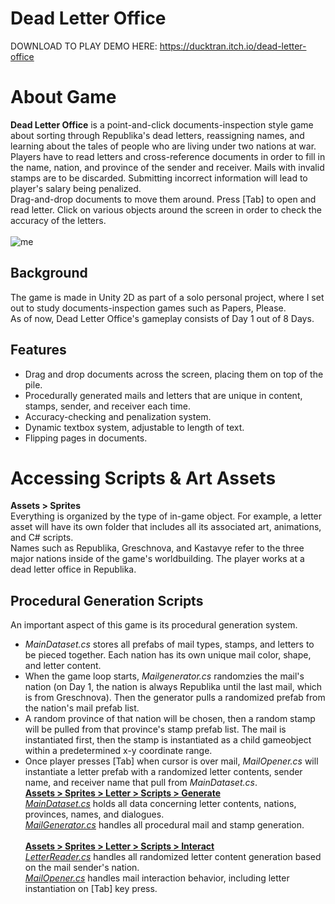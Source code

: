 # Dead Letter Office
DOWNLOAD TO PLAY DEMO HERE: https://ducktran.itch.io/dead-letter-office  

# About Game
**Dead Letter Office** is a point-and-click documents-inspection style game about sorting through Republika's dead letters, reassigning names, and learning about the tales of people who are living under two nations at war. Players have to read letters and cross-reference documents in order to fill in the name, nation, and province of the sender and receiver. Mails with invalid stamps are to be discarded. Submitting incorrect information will lead to player's salary being penalized.<br>
Drag-and-drop documents to move them around. Press [Tab] to open and read letter. Click on various objects around the screen in order to check the accuracy of the letters. <br>
<br>
![me](https://img.itch.zone/aW1hZ2UvMzY1ODMzNy8yMTc2OTg1NC5naWY=/original/MkuYex.gif)
<br>
## Background
The game is made in Unity 2D as part of a solo personal project, where I set out to study documents-inspection games such as Papers, Please.<br>
As of now, Dead Letter Office's gameplay consists of Day 1 out of 8 Days. 
## Features
* Drag and drop documents across the screen, placing them on top of the pile.
* Procedurally generated mails and letters that are unique in content, stamps, sender, and receiver each time.
* Accuracy-checking and penalization system.
* Dynamic textbox system, adjustable to length of text.
* Flipping pages in documents.
# Accessing Scripts & Art Assets
**Assets > Sprites** <br>
Everything is organized by the type of in-game object. For example, a letter asset will have its own folder that includes all its associated art, animations, and C# scripts. <br>
Names such as Republika, Greschnova, and Kastavye refer to the three major nations inside of the game's worldbuilding. The player works at a dead letter office in Republika.
## Procedural Generation Scripts
An important aspect of this game is its procedural generation system. <br>
* _MainDataset.cs_ stores all prefabs of mail types, stamps, and letters to be pieced together. Each nation has its own unique mail color, shape, and letter content.
* When the game loop starts, _Mailgenerator.cs_ randomzies the mail's nation (on Day 1, the nation is always Republika until the last mail, which is from Greschnova). Then the generator pulls a randomized prefab from the nation's mail prefab list.
* A random province of that nation will be chosen, then a random stamp will be pulled from that province's stamp prefab list. The mail is instantiated first, then the stamp is instantiated as a child gameobject within a predetermined x-y coordinate range.
* Once player presses [Tab] when cursor is over mail, _MailOpener.cs_ will instantiate a letter prefab with a randomized letter contents, sender name, and receiver name that pull from _MainDataset.cs_. <br>
[**Assets > Sprites > Letter > Scripts > Generate**](https://github.com/KimHaAnhTran/DeadLetterOffice/tree/main/Assets/Sprites/Letter/Scripts/Generate) <br>
_[MainDataset.cs](https://github.com/KimHaAnhTran/DeadLetterOffice/blob/main/Assets/Sprites/Letter/Scripts/Generate/MainDataset.cs)_ holds all data concerning letter contents, nations, provinces, names, and dialogues. <br>
_[MailGenerator.cs](https://github.com/KimHaAnhTran/DeadLetterOffice/blob/main/Assets/Sprites/Letter/Scripts/Generate/MailGenerator.cs)_ handles all procedural mail and stamp generation. <br><br>
[**Assets > Sprites > Letter > Scripts > Interact**](https://github.com/KimHaAnhTran/DeadLetterOffice/tree/main/Assets/Sprites/Letter/Scripts/Interact) <br>
_[LetterReader.cs](https://github.com/KimHaAnhTran/DeadLetterOffice/blob/main/Assets/Sprites/Letter/Scripts/Interact/LetterReader.cs)_ handles all randomized letter content generation based on the mail sender's nation.  <br>
_[MailOpener.cs](https://github.com/KimHaAnhTran/DeadLetterOffice/blob/main/Assets/Sprites/Letter/Scripts/Interact/MailOpener.cs)_ handles mail interaction behavior, including letter instantiation on [Tab] key press.
